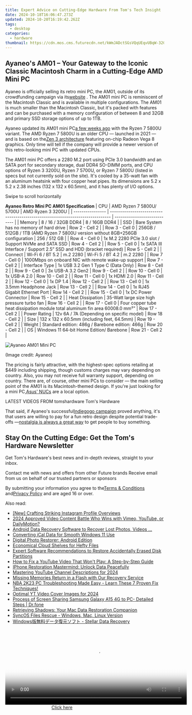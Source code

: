 ```yaml
---
title: Expert Advice on Cutting-Edge Hardware From Tom's Tech Insight
date: 2024-10-18T16:06:47.273Z
updated: 2024-10-20T16:19:42.262Z
tags:
  - desktop
categories:
  - hardware
thumbnail: https://cdn.mos.cms.futurecdn.net/kWmJADctSGsVQqUEqvUBqW-320-80.png
---
```


## Ayaneo's AM01 – Your Gateway to the Iconic Classic Macintosh Charm in a Cutting-Edge AMD Mini PC

Ayaneo is officially selling its retro mini PC, the AM01, outside of its crowdfunding campaign via its[website](https://ayaneo.com/goods/8451695378677?) . The AM01 mini PC is reminiscent of the Macintosh Classic and is available in multiple configurations. The AM01 is much smaller than the Macintosh Classic, but it's packed with features and can be purchased with a memory configuration of between 8 and 32GB and primary SSD storage options of up to 1TB.

 Ayaneo updated its AM01 mini PC[a few weeks ago](https://www.tomshardware.com/desktops/mini-pcs/ayaneo-am01-macintosh-esque-mini-pc-design-gets-an-amd-zen-3-upgrade) with the Ryzen 7 5800U variant. The AMD Ryzen 7 5800U is an older CPU — launched in 2021 — and is based on the[Zen 3 architecture](https://www.tomshardware.com/news/amd-zen-3-zen-4-epyc-rome-milan-genoa-architecture-microarchitecture,40561.html) featuring on-chip Radeon Vega 8 graphics. Only time will tell if the company will provide a newer version of this retro-looking mini PC with updated CPUs.

 The AM01 mini PC offers a 2280 M.2 port using PCIe 3.0 bandwidth and an SATA port for secondary storage, dual DDR4 SO-DIMM ports, and CPU options of Ryzen 3 3200U, Ryzen 7 5700U, or Ryzen 7 5800U (listed in specs but not currently sold on the site). It's cooled by a 35-watt fan with an aluminum heatsink with four copper heat pipes. Its dimensions are 5.2 x 5.2 x 2.38 inches (132 x 132 x 60.5mm), and it has plenty of I/O options.

 Swipe to scroll horizontally

__Ayaneo Retro Mini PC AM01 Specification__
| CPU              | AMD Ryzen 7 5800U/ 5700U                                                       | AMD Ryzen 3 3200U            |
| ---------------- | ------------------------------------------------------------------------------ | ---------------------------- |
| Memory           | 8 / 16 / 32GB DDR4                                                             | 8 / 16GB DDR4                |
| SSD              | Bare System has no memory of hard drive                                        | Row 2 - Cell 2               |
| Row 3 - Cell 0   | 256GB / 512GB / 1TB (AMD Ryzen 7 5800U version without 8GB+256GB configuration | 256 / 512 GB                 |
| Row 4 - Cell 0   | 1x M.2 2280 PCIe 3.0 slot / Support NVMe and SATA SSD                          | Row 4 - Cell 2               |
| Row 5 - Cell 0   | 1x SATA III Interface / Support 2.5” SSD and HDD (bracket required)            | Row 5 - Cell 2               |
| Connect          | Wi-Fi 6 / BT 5.2 \| m.2 2280                                                   | Wi-Fi 5 / BT 4.2 \| m.2 2280 |
| Row 7 - Cell 0   | 1000Mbps on onboard NIC with remote wake-up support                            | Row 7 - Cell 2               |
| Interface Type   | 1x USB 3.2 Gen 1 Type C (Data Only)                                            | Row 8 - Cell 2               |
| Row 9 - Cell 0   | 3x USB-A 3.2 Gen2                                                              | Row 9 - Cell 2               |
| Row 10 - Cell 0  | 1x USB-A 2.0                                                                   | Row 10 - Cell 2              |
| Row 11 - Cell 0  | 1x HDMI 2.0                                                                    | Row 11 - Cell 2              |
| Row 12 - Cell 0  | 1x DP 1.4                                                                      | Row 12 - Cell 2              |
| Row 13 - Cell 0  | 1x 3.5mm Headphone Jack                                                        | Row 13 - Cell 2              |
| Row 14 - Cell 0  | 1x RJ45 Gigabit Ethernet Port                                                  | Row 14 - Cell 2              |
| Row 15 - Cell 0  | 1x DC Power Connector                                                          | Row 15 - Cell 2              |
| Heat Dissipation | 35-Watt large size high pressure turbo fan                                     | Row 16 - Cell 2              |
| Row 17 - Cell 0  | Four copper tube heat dissipation module total aluminum fin area 60008.0 mm²”  | Row 17 - Cell 2              |
| Power Rating     | 12v 6A / 7A (Depending on specific model)                                      | Row 18 - Cell 2              |
| Size             | 132 x 132 x 60.5mm (including feet, 64.5mm)                                    | Row 19 - Cell 2              |
| Weight           | Standard edition: 486g / Barebone edition: 466g                                | Row 20 - Cell 2              |
| OS               | Windows 11 64-bit Home Edition/ Barebone                                       | Row 21 - Cell 2              |

![Ayaneo AM01 Mini PC](https://cdn.mos.cms.futurecdn.net/WGEpGR8Pts2g8USJ2KBFfh-320-80.jpg)

 (Image credit: Ayaneo)

 The pricing is fairly attractive, with the highest-spec options retailing at $449 including shipping, though customs charges may vary depending on country. Also, you may not receive full warranty support, depending on country. There are, of course, other mini PCs to consider — the main selling point of the AM01 is its Macintosh-themed design. If you're just looking for a mini PC,[Asus' NUCs](https://www.tomshardware.com/desktops/mini-pcs/asus-reveals-pricing-for-its-new-nucs-nuc-14-pro-starts-at-dollar394-and-nuc-14-pro-at-dollar869) are a local option.

 LATEST VIDEOS FROM tomshardware Tom's Hardware

 That said, if Ayaneo's successful[Indiegogo campaign](https://www.indiegogo.com/projects/ayaneo-retro-mini-pc-creator-of-mini-pc-2-0-era#/) proved anything, it's that users are willing to pay for a fun retro design despite potential trade-offs —[nostalgia is always a great way](https://www.tomshardware.com/peripherals/mechanical-keyboards/grab-this-cool-retro-console-inspired-keyboard-for-just-dollar83) to get people to buy something.

## Stay On the Cutting Edge: Get the Tom's Hardware Newsletter

 Get Tom's Hardware's best news and in-depth reviews, straight to your inbox.

 Contact me with news and offers from other Future brands  Receive email from us on behalf of our trusted partners or sponsors

 By submitting your information you agree to the[Terms & Conditions](https://futureplc.com/terms-conditions/) and[Privacy Policy](https://futureplc.com/privacy-policy/) and are aged 16 or over.

<ins class="adsbygoogle"
     style="display:block"
     data-ad-format="autorelaxed"
     data-ad-client="ca-pub-7571918770474297"
     data-ad-slot="1223367746"></ins>

<ins class="adsbygoogle"
     style="display:block"
     data-ad-client="ca-pub-7571918770474297"
     data-ad-slot="8358498916"
     data-ad-format="auto"
     data-full-width-responsive="true"></ins>

<span class="atpl-alsoreadstyle">Also read:</span>
<div><ul>
<li><a href="https://instagram-video-recordings.techidaily.com/new-crafting-striking-instagram-profile-overviews/"><u>[New] Crafting Striking Instagram Profile Overviews</u></a></li>
<li><a href="https://youtube-sure.techidaily.com/approved-video-content-battle-who-wins-with-vimeo-youtube-or-dailymotion/"><u>2024 Approved Video Content Battle Who Wins with Vimeo, YouTube, or DailyMotion?</u></a></li>
<li><a href="https://data-recovery.techidaily.com/android-data-recovery-software-to-recover-lost-photos-videos/"><u>Android Data Recovery Software to Recover Lost Photos, Videos ...</u></a></li>
<li><a href="https://windows11.techidaily.com/converting-ical-data-for-smooth-windows-11-use/"><u>Converting iCal Data for Smooth Windows 11 Use</u></a></li>
<li><a href="https://data-recovery.techidaily.com/digital-photo-restorer-android-edition/"><u>Digital Photo Restorer: Android Edition</u></a></li>
<li><a href="https://extra-information.techidaily.com/economical-cloud-shelves-for-hefty-files/"><u>Economical Cloud Shelves for Hefty Files</u></a></li>
<li><a href="https://data-recovery.techidaily.com/expert-software-recommendations-to-restore-accidentally-erased-disk-partitions/"><u>Expert Software Recommendations to Restore Accidentally Erased Disk Partitions</u></a></li>
<li><a href="https://network-issues.techidaily.com/how-to-fix-a-youtube-video-that-wont-play-a-step-by-step-guide/"><u>How to Fix a YouTube Video That Won't Play: A Step-by-Step Guide</u></a></li>
<li><a href="https://data-recovery.techidaily.com/iphone-restoration-mastermind-unlock-data-peacefully/"><u>IPhone Restoration Mastermind: Unlock Data Peacefully</u></a></li>
<li><a href="https://youtube-data.techidaily.com/ring-youtube-channel-descriptions-for-2024/"><u>Mastering YouTube Channel Descriptions for 2024</u></a></li>
<li><a href="https://data-recovery.techidaily.com/missing-memories-return-in-a-flash-with-our-recovery-service/"><u>Missing Memories Return in a Flash with Our Recovery Service</u></a></li>
<li><a href="https://win-answers.techidaily.com/nba-2k23-pc-troubleshooting-made-easy-learn-these-7-proven-fix-techniques/"><u>NBA 2K23 PC Troubleshooting Made Easy - Learn These 7 Proven Fix Techniques!</u></a></li>
<li><a href="https://facebook-video-share.techidaily.com/optimal-yt-video-cover-images-for-2024/"><u>Optimal YT Video Cover Images for 2024</u></a></li>
<li><a href="https://screen-mirror.techidaily.com/process-of-screen-sharing-samsung-galaxy-a15-4g-to-pc-detailed-steps-drfone-by-drfone-android/"><u>Process of Screen Sharing Samsung Galaxy A15 4G to PC- Detailed Steps | Dr.fone</u></a></li>
<li><a href="https://data-recovery.techidaily.com/retrieving-shadows-your-mac-data-restoration-companion/"><u>Retrieving Shadows: Your Mac Data Restoration Companion</u></a></li>
<li><a href="https://data-recovery.techidaily.com/syncos-files-rescue-windows-mac-linux-version/"><u>SyncOS Files Rescue - Windows, Mac, Linux Version</u></a></li>
<li><a href="https://data-recovery.techidaily.com/1720600619111-windows-stellar-data-recovery/"><u>Windows版無料データ復元ソフト - Stellar Data Recovery</u></a></li>
</ul></div>

<!-- affiliate ads begin -->
<span id="1983552">
					<video width="576" height="240" style="cursor:pointer"
           poster="//a.impactradius-go.com/display-clicktoplayimage/1983552.png"
           onclick="if(!this.playClicked){this.play();this.setAttribute('controls',true);this.playClicked=true;}">
	   <source src="//a.impactradius-go.com/display-ad/22993-1983552">
	   <img src="//a.impactradius-go.com/display-clicktoplayimage/1983552.png" style="border: none; height: 100%; width: 100%; object-fit: contain">
	</video>
	<div style="width:360px;text-align:center"><a href="javascript:window.open(decodeURIComponent('https%3A%2F%2Fhomestyler.sjv.io%2Fc%2F5597632%2F1983552%2F22993'), '_blank');void(0);">Click here</a></div>
</span>
<img height="0" width="0" src="https://imp.pxf.io/i/5597632/1983552/22993" style="position:absolute;visibility:hidden;" border="0" />
<!-- affiliate ads end -->

